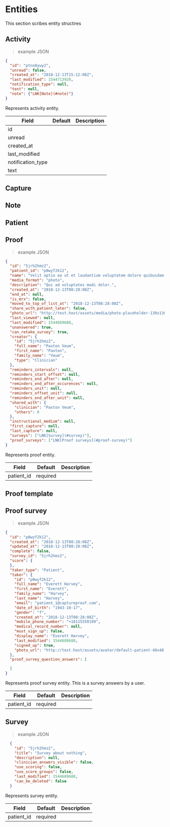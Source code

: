 # Entities

This section scribes entity structires

## Activity

> example JSON

```json
{
  "id": "ptnn8ywy2",
  "unread": false,
  "created_at": "2018-12-13T15:12:08Z",
  "last_modified": 1544713928,
  "notification_type": null,
  "text": null,
  "note": {"LNK[Note](#note)"}
}
```

Represents activity entity.

Field | Default | Description
--------- | ------- | -----------
id |  |
unread |  |
created_at |  |
last_modified | |
notification_type | |
text | |

## Capture
## Note
## Patient
## Proof

> example JSON

```json
{
  "id": "5jrh2hmz2",
  "patient_id": "p0wyf2k12",
  "name": "Velit optio ea ut et laudantium voluptatem dolore quibusdam.",
  "media_format": "photo",
  "description": "Qui ad voluptates modi dolor.",
  "created_at": "2018-12-13T08:28:08Z",
  "end_at": null,
  "is_mrx": false,
  "moved_to_top_of_list_at": "2018-12-13T08:28:08Z",
  "share_with_patient_later": false,
  "photo_url": "http://test.host/assets/media/photo-placeholder-130x130@3x.png",
  "last_viewed": null,
  "last_modified": 1544689688,
  "unanswered": true,
  "can_retake_survey": true,
  "creator": {
    "id": "5jrh2hmz2",
    "full_name": "Paxton Veum",
    "first_name": "Paxton",
    "family_name": "Veum",
    "type": "Clinician"
  },
  "reminders_intervals": null,
  "reminders_start_offset": null,
  "reminders_end_after": null,
  "reminders_end_after_occurences": null,
  "reminders_unit": null,
  "reminders_offset_unit": null,
  "reminders_end_after_unit": null,
  "shared_with": {
    "clinician": "Paxton Veum",
    "others": 0
  },
  "instructional_medium": null,
  "first_capture": null,
  "last_capture": null,
  "surveys": ["LNK[Survey](#survey)"],
  "proof_surveys": ["LNK[Proof surveys](#proof-survey)"]
}
```

Represents proof entity.

Field | Default | Description
--------- | ------- | -----------
patient_id | required |


## Proof template
## Proof survey

> example JSON

```json
{
  "id": "p0wyf2k12",
  "created_at": "2018-12-13T08:28:08Z",
  "updated_at": "2018-12-13T08:28:08Z",
  "complete": false,
  "survey_id": "5jrh2hmz2",
  "score": {
  },
  "taker_type": "Patient",
  "taker": {
    "id": "p0wyf2k12",
    "full_name": "Everett Harvey",
    "first_name": "Everett",
    "family_name": "Harvey",
    "last_name": "Harvey",
    "email": "patient_1@captureproof.com",
    "date_of_birth": "1943-10-17",
    "gender": "f",
    "created_at": "2018-12-13T08:28:08Z",
    "mobile_phone_number": "+18115550199",
    "medical_record_number": null,
    "must_sign_up": false,
    "display_name": "Everett Harvey",
    "last_modified": 1544689688,
    "signed_up": true,
    "photo_url": "http://test.host/assets/avatar/default-patient-48x48.png"
  },
  "proof_survey_question_answers": [

  ]
}
```

Represents proof survey entity. This is a survey answers by a user.

Field | Default | Description
--------- | ------- | -----------
patient_id | required |

## Survey

> example JSON

```json
  {
    "id": "5jrh2hmz2",
    "title": "Survey about nothing",
    "description": null,
    "clinician_answers_visible": false,
    "use_scoring": false,
    "use_score_groups": false,
    "last_modified": 1544689688,
    "can_be_deleted": false
  }
```

Represents survey entity.

Field | Default | Description
--------- | ------- | -----------
patient_id | required |
